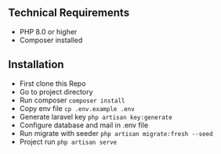 
## Technical Requirements

- PHP 8.0 or higher
- Composer installed

## Installation

- First clone this Repo
- Go to project directory
- Run composer `composer install`
- Copy env file `cp .env.example .env`
- Generate laravel key `php artisan key:generate`
- Configure database and mail in .env file
- Run migrate with seeder `php artisan migrate:fresh --seed`
- Project run `php artisan serve`
